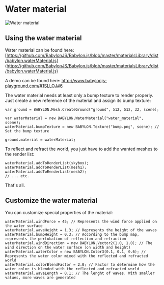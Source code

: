 # Water material

![Water material](/img/extensions/materials/water.jpg)

## Using the water material

Water material can be found here: [https://github.com/BabylonJS/Babylon.js/blob/master/materialsLibrary/dist/babylon.waterMaterial.js](https://github.com/BabylonJS/Babylon.js/blob/master/materialsLibrary/dist/babylon.waterMaterial.js)

A demo can be found here: http://www.babylonjs-playground.com/#1SLLOJ#6

The water material needs at least only a bump texture to render properly.
Just create a new reference of the material and assign its bump texture:

```
var ground = BABYLON.Mesh.CreateGround("ground", 512, 512, 32, scene);

var waterMaterial = new BABYLON.WaterMaterial("water_material", scene);
waterMaterial.bumpTexture = new BABYLON.Texture("bump.png", scene); // Set the bump texture

ground.material = waterMaterial;
```

To reflect and refract the world, you just have to add the wanted meshes to the render list:

```
waterMaterial.addToRenderList(skybox);
waterMaterial.addToRenderList(mesh1);
waterMaterial.addToRenderList(mesh2);
// ... etc.
```

That's all.

## Customize the water material

You can customize special properties of the material:

```
waterMaterial.windForce = 45; // Represents the wind force applied on the water surface
waterMaterial.waveHeight = 1.3; // Represents the height of the waves
waterMaterial.bumpHeight = 0.3; // According to the bump map, represents the pertubation of reflection and refraction
waterMaterial.windDirection = new BABYLON.Vector2(1.0, 1.0); // The wind direction on the water surface (on width and height)
waterMaterial.waterColor = new BABYLON.Color3(0.1, 0.1, 0.6); // Represents the water color mixed with the reflected and refracted world
waterMaterial.colorBlendFactor = 2.0; // Factor to determine how the water color is blended with the reflected and refracted world
waterMaterial.waveLength = 0.1; // The lenght of waves. With smaller values, more waves are generated
```


